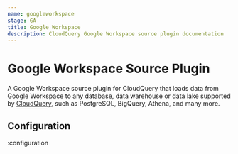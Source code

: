 ```yaml
---
name: googleworkspace
stage: GA
title: Google Workspace
description: CloudQuery Google Workspace source plugin documentation
---
```


# Google Workspace Source Plugin

A Google Workspace source plugin for CloudQuery that loads data from Google
Workspace to any database, data warehouse or data lake supported by
[CloudQuery](https://www.cloudquery.io/), such as PostgreSQL, BigQuery, Athena,
and many more.

## Configuration

:configuration
